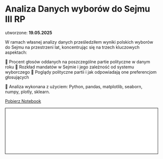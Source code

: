 # Analiza Danych wyborów do Sejmu III RP

utworzone: **19.05.2025**

W ramach własnej analizy danych prześledziłem wyniki polskich wyborów do Sejmu na przestrzeni lat, koncentrując się na trzech kluczowych aspektach:

🔹 Procent głosów oddanych na poszczególne partie polityczne w danym roku
🔹 Rozkład mandatów w Sejmie i jego zależność od systemu wyborczego
🔹 Poglądy polityczne partii i jak odpowiadają one preferencjom głosujących


📁 Analiza wykonana z użyciem: Python, pandas, matplotlib, seaborn, numpy, plotly, sklearn.

<a href="Sejm.ipynb" class="md-button md-button--primary">Pobierz Notebook</a>

<iframe
    id="content"
    src="Sejm.html"
    width="100%"
    style="border:1px solid black;overflow:hidden;"
></iframe>
<script>
function resizeIframeToFitContent(iframe) {
    iframe.style.height = (iframe.contentWindow.document.documentElement.scrollHeight + 50) + "px";
    iframe.contentDocument.body.style["overflow"] = 'hidden';
}
window.addEventListener('load', function() {
    var iframe = document.getElementById('content');
    resizeIframeToFitContent(iframe);
});
window.addEventListener('resize', function() {
    var iframe = document.getElementById('content');
    resizeIframeToFitContent(iframe);
});
</script>